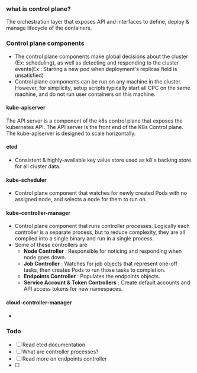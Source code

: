 ### what is control plane?
The orchestration layer that exposes API and interfaces to define, deploy & manage lifecycle of the containers.

### Control plane components
- The control plane components make global decisions about the cluster (Ex: scheduling), as well as detecting and responding to the cluster events(Ex : Starting a new pod when deployment's replicas field is unsatisfied)
- Control plane components can be run on any machine in the cluster. However, for simplicity, setup scripts typically start all CPC on the same machine, and do not run user containers on this machine. 

#### kube-apiserver
The API server is a component of the k8s control plane that exposes the kubernetes API. The API server is the front end of the K8s Control plane. 
The kube-apiserver is designed to scale horizontally.

#### etcd
- Consistent & highly-available key value store used as k8's backing store for all cluster data. 

#### kube-scheduler
- Control plane component that watches for newly created Pods with no assigned node, and selects a node for them to run on.

#### kube-controller-manager
- Control plane component that runs controller processes. Logically each controller is a separate process, but to reduce complexity, they are all compiled into a single binary and run in a single process. 
- Some of these controllers are 
	- **Node Controller** : Responsible for noticing and responding when node goes down.
	- **Job Controller** : Watches for job objects that represent one-off tasks, then creates Pods to run those tasks to completion.
	- **Endpoints Controller** : Populates the endpoints objects. 
	- **Service Account & Token Controllers** : Create default accounts and API access tokens for new namespaces.

#### cloud-controller-manager
- 
### Todo
- [ ] Read etcd documentation
- [ ] What are controller processes?
- [ ] Read more on endpoints controller
- [ ] 